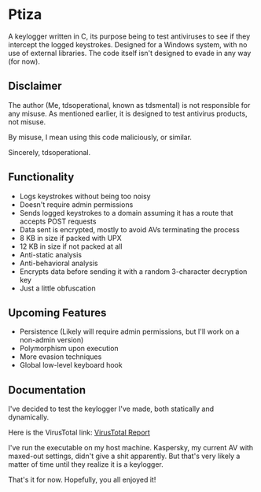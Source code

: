 # Ptiza

A keylogger written in C, its purpose being to test antiviruses to see if they intercept the logged keystrokes. Designed for a Windows system, with no use of external libraries. The code itself isn't designed to evade in any way (for now).

## Disclaimer

The author (Me, tdsoperational, known as tdsmental) is not responsible for any misuse. As mentioned earlier, it is designed to test antivirus products, not misuse.

By misuse, I mean using this code maliciously, or similar.

Sincerely, tdsoperational.

## Functionality

- Logs keystrokes without being too noisy
- Doesn't require admin permissions
- Sends logged keystrokes to a domain assuming it has a route that accepts POST requests
- Data sent is encrypted, mostly to avoid AVs terminating the process
- 8 KB in size if packed with UPX
- 12 KB in size if not packed at all
- Anti-static analysis
- Anti-behavioral analysis
- Encrypts data before sending it with a random 3-character decryption key
- Just a little obfuscation

## Upcoming Features

- Persistence (Likely will require admin permissions, but I'll work on a non-admin version)
- Polymorphism upon execution
- More evasion techniques
- Global low-level keyboard hook 

## Documentation

I've decided to test the keylogger I've made, both statically and dynamically.


Here is the VirusTotal link: [VirusTotal Report](https://www.virustotal.com/gui/file/a4e82c076ee66cf63054fe3f3c0d98acca341958dbf679fd3c3dd88f647cfa40?nocache=1)


I've run the executable on my host machine. Kaspersky, my current AV with maxed-out settings, didn't give a shit apparently. But that's very likely a matter of time until they realize it is a keylogger.


That's it for now. Hopefully, you all enjoyed it!

